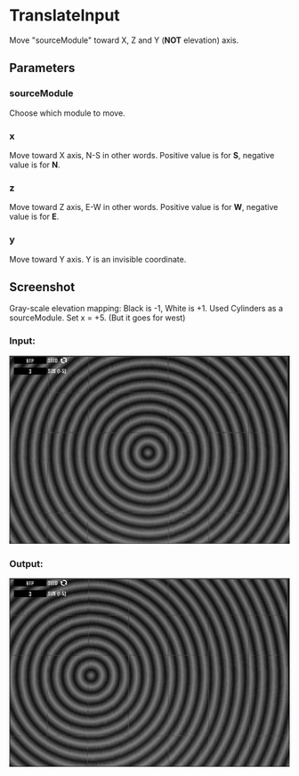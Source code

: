 # TranslateInput

Move "sourceModule" toward X, Z and Y \(**NOT** elevation\) axis.

## Parameters

### sourceModule

Choose which module to move.

### x

Move toward X axis, N-S in other words. Positive value is for **S**, negative value is for **N**.

### z

Move toward Z axis, E-W in other words. Positive value is for **W**, negative value is for **E**.

### y

Move toward Y axis. Y is an invisible coordinate.

## Screenshot

Gray-scale elevation mapping: Black is -1, White is +1. Used Cylinders as a sourceModule. Set x = +5. \(But it goes for west\)

### Input:

![](/assets/Cylinders.png)

### Output:

![](/assets/TranslateInput.png)

